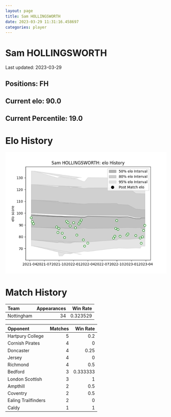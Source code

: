 ```yaml
---  
layout: page  
title: Sam HOLLINGSWORTH  
date: 2023-03-29 11:31:16.458697  
categories: player  
---
```

# Sam HOLLINGSWORTH


Last updated: 2023-03-29
## Positions: FH

## Current elo: 90.0

## Current Percentile: 19.0

# Elo History


![elo history](history_SamHOLLINGSWORTH.png)
# Match History


| Team       |   Appearances |   Win Rate |
|:-----------|--------------:|-----------:|
| Nottingham |            34 |   0.323529 |

| Opponent            |   Matches |   Win Rate |
|:--------------------|----------:|-----------:|
| Hartpury College    |         5 |   0.2      |
| Cornish Pirates     |         4 |   0        |
| Doncaster           |         4 |   0.25     |
| Jersey              |         4 |   0        |
| Richmond            |         4 |   0.5      |
| Bedford             |         3 |   0.333333 |
| London Scottish     |         3 |   1        |
| Ampthill            |         2 |   0.5      |
| Coventry            |         2 |   0.5      |
| Ealing Trailfinders |         2 |   0        |
| Caldy               |         1 |   1        |